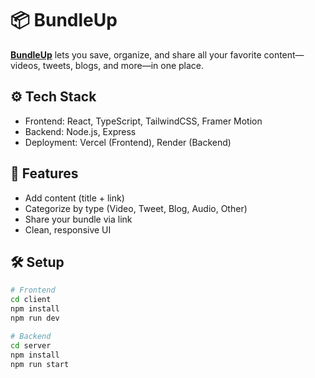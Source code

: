 # 📦 BundleUp

[**BundleUp**](https://bundleup.vercel.app) lets you save, organize, and share all your favorite content—videos, tweets, blogs, and more—in one place.

## ⚙️ Tech Stack

- Frontend: React, TypeScript, TailwindCSS, Framer Motion
- Backend: Node.js, Express
- Deployment: Vercel (Frontend), Render (Backend)

## 🚀 Features

- Add content (title + link)
- Categorize by type (Video, Tweet, Blog, Audio, Other)
- Share your bundle via link
- Clean, responsive UI

## 🛠 Setup

```bash
# Frontend
cd client
npm install
npm run dev

# Backend
cd server
npm install
npm run start
